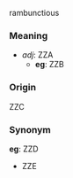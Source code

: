 rambunctious
### Meaning
+ _adj_: ZZA
    + __eg__: ZZB

### Origin

ZZC

### Synonym

__eg__: ZZD

+ ZZE


